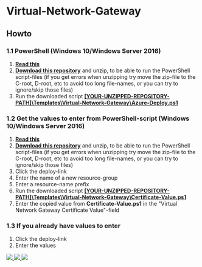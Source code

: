 # Virtual-Network-Gateway

## Howto

### 1.1 PowerShell (Windows 10/Windows Server 2016)

1. [**Read this**](/ReadMe.md#powershell-scripts)
2. [**Download this repository**](https://github.com/RegionOrebroLan/Azure-Resource-Manager-Templates/archive/master.zip) and unzip, to be able to run the PowerShell script-files (if you get errors when unzipping try move the zip-file to the C-root, D-root, etc to avoid too long file-names, or you can try to ignore/skip those files)
3. Run the downloaded script [**[YOUR-UNZIPPED-REPOSITORY-PATH]\Templates\Virtual-Network-Gateway\Azure-Deploy.ps1**](Azure-Deploy.ps1)

### 1.2 Get the values to enter from PowerShell-script (Windows 10/Windows Server 2016)

1. [**Read this**](/ReadMe.md#powershell-scripts)
2. [**Download this repository**](https://github.com/RegionOrebroLan/Azure-Resource-Manager-Templates/archive/master.zip) and unzip, to be able to run the PowerShell script-files (if you get errors when unzipping try move the zip-file to the C-root, D-root, etc to avoid too long file-names, or you can try to ignore/skip those files)
3. Click the deploy-link
4. Enter the name of a new resource-group
5. Enter a resource-name prefix
6. Run the downloaded script [**[YOUR-UNZIPPED-REPOSITORY-PATH]\Templates\Virtual-Network-Gateway\Certificate-Value.ps1**](Certificate-Value.ps1)
7. Enter the copied value from **Certificate-Value.ps1** in the "Virtual Network Gateway Certificate Value"-field

### 1.3 If you already have values to enter

1. Click the deploy-link
2. Enter the values

<a href="https://portal.azure.com/#create/Microsoft.Template/uri/https%3a%2f%2fraw.githubusercontent.com%2fRegionOrebroLan%2fAzure-Resource-Manager-Templates%2fmaster%2fTemplates%2fVirtual-Network-Gateway%2fAzure-Deploy.json">
    <img src="http://azuredeploy.net/deploybutton.png" />
</a>
<a href="https://portal.azure.us/#create/Microsoft.Template/uri/https%3a%2f%2fraw.githubusercontent.com%2fRegionOrebroLan%2fAzure-Resource-Manager-Templates%2fmaster%2fTemplates%2fVirtual-Network-Gateway%2fAzure-Deploy.json">
    <img src="http://azuredeploy.net/azuregov.png" />
</a>
<a href="http://armviz.io/#/?load=https%3a%2f%2fraw.githubusercontent.com%2fRegionOrebroLan%2fAzure-Resource-Manager-Templates%2fmaster%2fTemplates%2fVirtual-Network-Gateway%2fAzure-Deploy.json">
    <img src="http://armviz.io/visualizebutton.png" />
</a>